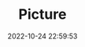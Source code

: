 ---
weight: 1
images:
- /images/edited/176.jpeg
title: Picture
date: 2022-10-24 22:59:53
tags: [luminar neo,work,dog]
---
